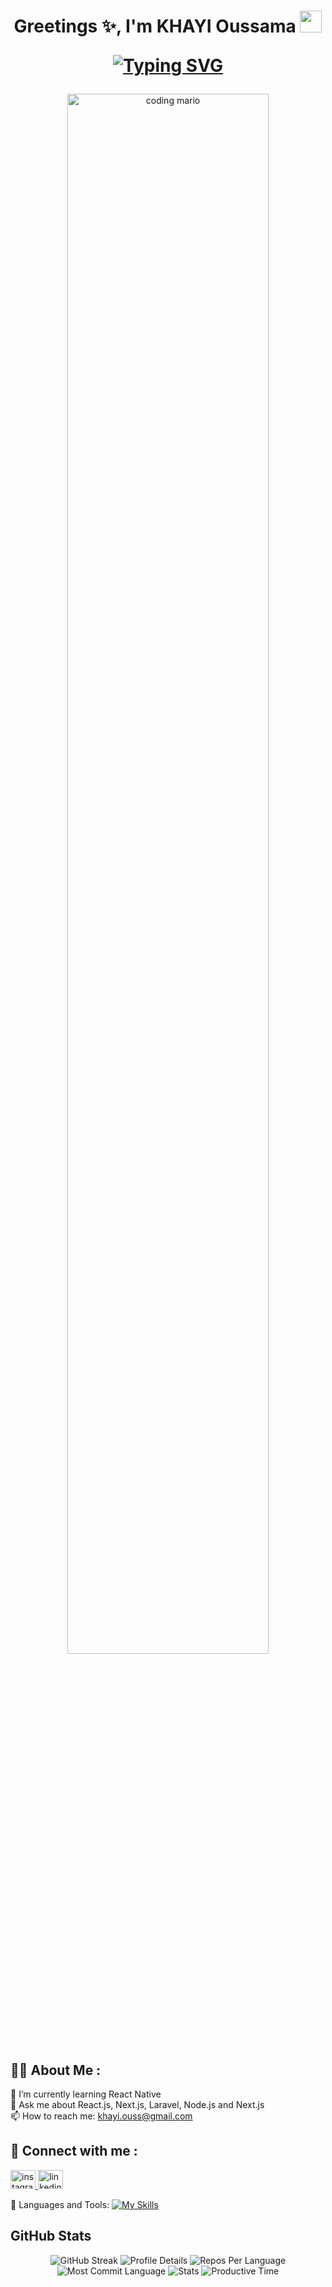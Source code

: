 <h1 align="center">Greetings ✨, I'm KHAYI Oussama <img src="https://media.giphy.com/media/hvRJCLFzcasrR4ia7z/giphy.gif" width="35">
  
<span align="start">  [![Typing SVG](https://readme-typing-svg.demolab.com?font=Ubuntu&pause=1000&width=435&lines=Front-End+Developer;Back-End+Developer;Full-stack+web+developer)](https://git.io/typing-svg)
</span>
</h1>

<div align="center">
  <a rel="noopener noreferrer nofollow" href="#">
    <img alt="coding mario" width="80%" src="https://media3.giphy.com/media/qgQUggAC3Pfv687qPC/giphy.gif?cid=ecf05e474qjq8p6g9rywm3efgq7cwktvjfk7a71ixx2hpsgy&ep=v1_gifs_related&rid=giphy.gif&ct=g" style="max-width: 80%;">
  </a>
</div>

<h2 dir="auto">
🙋‍♂ About Me :</h2>
<p>
  🌱 I’m currently learning React Native <br>
  💬 Ask me about React.js, Next.js, Laravel, Node.js and Next.js <br>
  📫 How to reach me: <a href="mailto:khayi.ouss@gmail.com">khayi.ouss@gmail.com</a>
</p>

<h2 dir="auto">  
📱 Connect with me :
</h2>
<p>
  <a href="https://instagram.com/ousskhayi" rel="nofollow" target="_blank">
    <img src="https://raw.githubusercontent.com/rahuldkjain/github-profile-readme-generator/master/src/images/icons/Social/instagram.svg" alt="instagram" height="30" width="40">
  </a>
  <a href="https://www.linkedin.com/in/ousskhayi" rel="nofollow" target="_blank">
    <img src="https://raw.githubusercontent.com/rahuldkjain/github-profile-readme-generator/master/src/images/icons/Social/linked-in-alt.svg" alt="linkedin" height="30" width="40">
  </a>
</p>

 </a>🚀 Languages and Tools:</h2>
[![My Skills](https://skillicons.dev/icons?i=html,css,js,ts,react,redux,nextjs,vuejs,tailwind,bootstrap,vite,nodejs,npm,express,python,laravel,mongodb,mysql,aws,docker,git,github,vscode,vercel,postman,discord)](https://skillicons.dev)
<br>
<h2 dir="auto">
  GitHub Stats
</h2>
<div align="center">
  <img src="https://github-readme-streak-stats.herokuapp.com?user=ousskhayi&theme=algolia&hide_border=true&border_radius=4&card_width=684" alt="GitHub Streak">
  <img src="http://github-profile-summary-cards.vercel.app/api/cards/profile-details?username=ousskhayi&theme=algolia" alt="Profile Details">
  <img src="http://github-profile-summary-cards.vercel.app/api/cards/repos-per-language?username=ousskhayi&theme=algolia" alt="Repos Per Language">
  <img src="http://github-profile-summary-cards.vercel.app/api/cards/most-commit-language?username=ousskhayi&theme=algolia" alt="Most Commit Language">
  <img src="http://github-profile-summary-cards.vercel.app/api/cards/stats?username=ousskhayi&theme=algolia" alt="Stats">
  <img src="http://github-profile-summary-cards.vercel.app/api/cards/productive-time?username=ousskhayi&theme=algolia&utcOffset=8" alt="Productive Time">
</div>
